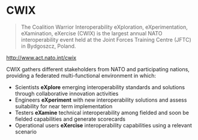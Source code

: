 # CWIX

> The Coalition Warrior Interoperability eXploration, eXperimentation, eXamination, eXercise (CWIX) is the largest annual NATO interoperability event held at the Joint Forces Training Centre (JFTC) in Bydgoszcz, Poland.

http://www.act.nato.int/cwix

CWIX gathers different stakeholders from NATO and participating nations, providing a federated multi-functional environment in which:

- Scientists **eXplore** emerging interoperability standards and solutions through collaborative innovation activities
- Engineers **eXperiment** with new interoperability solutions and assess suitability for near term implementation
- Testers **eXamine** technical interoperability among fielded and soon be fielded capabilities and generate scorecards
- Operational users **eXercise** interoperability capabilities using a relevant scenario
